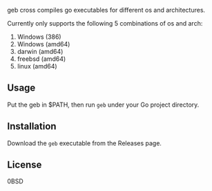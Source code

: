 geb cross compiles go executables for different os and architectures.

Currently only supports the following 5 combinations of os and arch:

1. Windows (386)
2. Windows (amd64)
3. darwin (amd64)
4. freebsd (amd64)
5. linux (amd64)

## Usage

Put the geb in $PATH, then run `geb` under your Go project directory.

## Installation

Download the `geb` executable from the Releases page.

## License

0BSD
